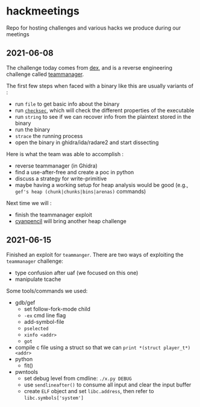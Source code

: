 # hackmeetings
Repo for hosting challenges and various hacks we produce during our meetings

## 2021-06-08

The challenge today comes from [dex](https://github.com/0ddc0de), and is a reverse engineering challenge called [teammanager](./20210608_teammanager).

The first few steps when faced with a binary like this are usually variants of :

 * run `file` to get basic info about the binary
 * run [`checksec`](https://github.com/slimm609/checksec.sh), which will check the different properties of the executable
 * run `string` to see if we can recover info from the plaintext stored in the binary
 * run the binary
 * `strace` the running process
 * open the binary in ghidra/ida/radare2 and start dissecting

Here is what the team was able to accomplish :

 * reverse teammanager (in Ghidra)
 * find a use-after-free and create a poc in python
 * discuss a strategy for write-primitive
 * maybe having a working setup for heap analysis would be good (e.g., `gef's heap (chunk|chunks|bins|arenas)` commands)

Next time we will :
 * finish the teammanager exploit
 * [cyanpencil](https://github.com/cyanpencil) will bring another heap challenge

## 2021-06-15

Finished an exploit for `teammanger`.
There are two ways of exploiting the `teammanager` challenge:

* type confusion after uaf (we focused on this one)
* manipulate tcache

Some tools/commands we used:

* gdb/gef
  * set follow-fork-mode child
  * `-ex` cmd line flag
  * add-symbol-file
  * `pselected`
  * `xinfo <addr>`
  * `got`
* compile c file using a struct so that we can `print *(struct player_t*) <addr>`
* python
  * fit()
* pwntools
  * set debug level from cmdline: `./x.py DEBUG`
  * use `sendlineafter()` to consume all input and clear the input buffer
  * create `ELF` object and set `libc.address`, then refer to `libc.symbols['system']`
